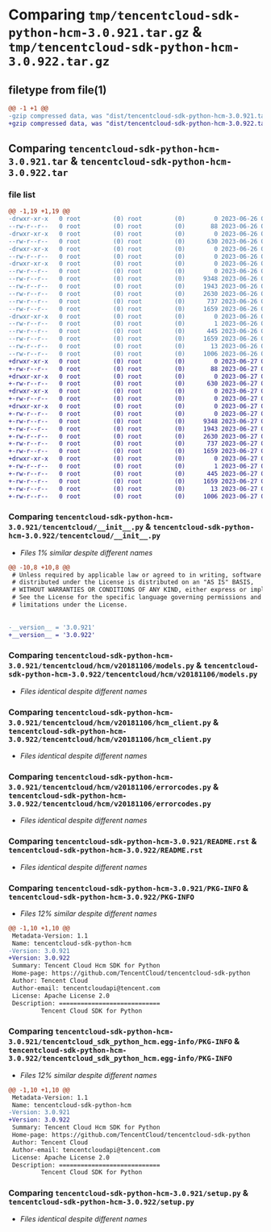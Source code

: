 # Comparing `tmp/tencentcloud-sdk-python-hcm-3.0.921.tar.gz` & `tmp/tencentcloud-sdk-python-hcm-3.0.922.tar.gz`

## filetype from file(1)

```diff
@@ -1 +1 @@
-gzip compressed data, was "dist/tencentcloud-sdk-python-hcm-3.0.921.tar", last modified: Mon Jun 26 00:25:35 2023, max compression
+gzip compressed data, was "dist/tencentcloud-sdk-python-hcm-3.0.922.tar", last modified: Tue Jun 27 00:26:02 2023, max compression
```

## Comparing `tencentcloud-sdk-python-hcm-3.0.921.tar` & `tencentcloud-sdk-python-hcm-3.0.922.tar`

### file list

```diff
@@ -1,19 +1,19 @@
-drwxr-xr-x   0 root         (0) root         (0)        0 2023-06-26 00:25:35.000000 tencentcloud-sdk-python-hcm-3.0.921/
--rw-r--r--   0 root         (0) root         (0)       88 2023-06-26 00:25:35.000000 tencentcloud-sdk-python-hcm-3.0.921/setup.cfg
-drwxr-xr-x   0 root         (0) root         (0)        0 2023-06-26 00:25:35.000000 tencentcloud-sdk-python-hcm-3.0.921/tencentcloud/
--rw-r--r--   0 root         (0) root         (0)      630 2023-06-26 00:25:35.000000 tencentcloud-sdk-python-hcm-3.0.921/tencentcloud/__init__.py
-drwxr-xr-x   0 root         (0) root         (0)        0 2023-06-26 00:25:35.000000 tencentcloud-sdk-python-hcm-3.0.921/tencentcloud/hcm/
--rw-r--r--   0 root         (0) root         (0)        0 2023-06-26 00:25:35.000000 tencentcloud-sdk-python-hcm-3.0.921/tencentcloud/hcm/__init__.py
-drwxr-xr-x   0 root         (0) root         (0)        0 2023-06-26 00:25:35.000000 tencentcloud-sdk-python-hcm-3.0.921/tencentcloud/hcm/v20181106/
--rw-r--r--   0 root         (0) root         (0)        0 2023-06-26 00:25:35.000000 tencentcloud-sdk-python-hcm-3.0.921/tencentcloud/hcm/v20181106/__init__.py
--rw-r--r--   0 root         (0) root         (0)     9348 2023-06-26 00:25:35.000000 tencentcloud-sdk-python-hcm-3.0.921/tencentcloud/hcm/v20181106/models.py
--rw-r--r--   0 root         (0) root         (0)     1943 2023-06-26 00:25:35.000000 tencentcloud-sdk-python-hcm-3.0.921/tencentcloud/hcm/v20181106/hcm_client.py
--rw-r--r--   0 root         (0) root         (0)     2630 2023-06-26 00:25:35.000000 tencentcloud-sdk-python-hcm-3.0.921/tencentcloud/hcm/v20181106/errorcodes.py
--rw-r--r--   0 root         (0) root         (0)      737 2023-06-26 00:25:35.000000 tencentcloud-sdk-python-hcm-3.0.921/README.rst
--rw-r--r--   0 root         (0) root         (0)     1659 2023-06-26 00:25:35.000000 tencentcloud-sdk-python-hcm-3.0.921/PKG-INFO
-drwxr-xr-x   0 root         (0) root         (0)        0 2023-06-26 00:25:35.000000 tencentcloud-sdk-python-hcm-3.0.921/tencentcloud_sdk_python_hcm.egg-info/
--rw-r--r--   0 root         (0) root         (0)        1 2023-06-26 00:25:35.000000 tencentcloud-sdk-python-hcm-3.0.921/tencentcloud_sdk_python_hcm.egg-info/dependency_links.txt
--rw-r--r--   0 root         (0) root         (0)      445 2023-06-26 00:25:35.000000 tencentcloud-sdk-python-hcm-3.0.921/tencentcloud_sdk_python_hcm.egg-info/SOURCES.txt
--rw-r--r--   0 root         (0) root         (0)     1659 2023-06-26 00:25:35.000000 tencentcloud-sdk-python-hcm-3.0.921/tencentcloud_sdk_python_hcm.egg-info/PKG-INFO
--rw-r--r--   0 root         (0) root         (0)       13 2023-06-26 00:25:35.000000 tencentcloud-sdk-python-hcm-3.0.921/tencentcloud_sdk_python_hcm.egg-info/top_level.txt
--rw-r--r--   0 root         (0) root         (0)     1006 2023-06-26 00:25:35.000000 tencentcloud-sdk-python-hcm-3.0.921/setup.py
+drwxr-xr-x   0 root         (0) root         (0)        0 2023-06-27 00:26:02.000000 tencentcloud-sdk-python-hcm-3.0.922/
+-rw-r--r--   0 root         (0) root         (0)       88 2023-06-27 00:26:02.000000 tencentcloud-sdk-python-hcm-3.0.922/setup.cfg
+drwxr-xr-x   0 root         (0) root         (0)        0 2023-06-27 00:26:02.000000 tencentcloud-sdk-python-hcm-3.0.922/tencentcloud/
+-rw-r--r--   0 root         (0) root         (0)      630 2023-06-27 00:26:01.000000 tencentcloud-sdk-python-hcm-3.0.922/tencentcloud/__init__.py
+drwxr-xr-x   0 root         (0) root         (0)        0 2023-06-27 00:26:02.000000 tencentcloud-sdk-python-hcm-3.0.922/tencentcloud/hcm/
+-rw-r--r--   0 root         (0) root         (0)        0 2023-06-27 00:26:01.000000 tencentcloud-sdk-python-hcm-3.0.922/tencentcloud/hcm/__init__.py
+drwxr-xr-x   0 root         (0) root         (0)        0 2023-06-27 00:26:02.000000 tencentcloud-sdk-python-hcm-3.0.922/tencentcloud/hcm/v20181106/
+-rw-r--r--   0 root         (0) root         (0)        0 2023-06-27 00:26:01.000000 tencentcloud-sdk-python-hcm-3.0.922/tencentcloud/hcm/v20181106/__init__.py
+-rw-r--r--   0 root         (0) root         (0)     9348 2023-06-27 00:26:01.000000 tencentcloud-sdk-python-hcm-3.0.922/tencentcloud/hcm/v20181106/models.py
+-rw-r--r--   0 root         (0) root         (0)     1943 2023-06-27 00:26:01.000000 tencentcloud-sdk-python-hcm-3.0.922/tencentcloud/hcm/v20181106/hcm_client.py
+-rw-r--r--   0 root         (0) root         (0)     2630 2023-06-27 00:26:01.000000 tencentcloud-sdk-python-hcm-3.0.922/tencentcloud/hcm/v20181106/errorcodes.py
+-rw-r--r--   0 root         (0) root         (0)      737 2023-06-27 00:26:01.000000 tencentcloud-sdk-python-hcm-3.0.922/README.rst
+-rw-r--r--   0 root         (0) root         (0)     1659 2023-06-27 00:26:02.000000 tencentcloud-sdk-python-hcm-3.0.922/PKG-INFO
+drwxr-xr-x   0 root         (0) root         (0)        0 2023-06-27 00:26:02.000000 tencentcloud-sdk-python-hcm-3.0.922/tencentcloud_sdk_python_hcm.egg-info/
+-rw-r--r--   0 root         (0) root         (0)        1 2023-06-27 00:26:02.000000 tencentcloud-sdk-python-hcm-3.0.922/tencentcloud_sdk_python_hcm.egg-info/dependency_links.txt
+-rw-r--r--   0 root         (0) root         (0)      445 2023-06-27 00:26:02.000000 tencentcloud-sdk-python-hcm-3.0.922/tencentcloud_sdk_python_hcm.egg-info/SOURCES.txt
+-rw-r--r--   0 root         (0) root         (0)     1659 2023-06-27 00:26:02.000000 tencentcloud-sdk-python-hcm-3.0.922/tencentcloud_sdk_python_hcm.egg-info/PKG-INFO
+-rw-r--r--   0 root         (0) root         (0)       13 2023-06-27 00:26:02.000000 tencentcloud-sdk-python-hcm-3.0.922/tencentcloud_sdk_python_hcm.egg-info/top_level.txt
+-rw-r--r--   0 root         (0) root         (0)     1006 2023-06-27 00:26:01.000000 tencentcloud-sdk-python-hcm-3.0.922/setup.py
```

### Comparing `tencentcloud-sdk-python-hcm-3.0.921/tencentcloud/__init__.py` & `tencentcloud-sdk-python-hcm-3.0.922/tencentcloud/__init__.py`

 * *Files 1% similar despite different names*

```diff
@@ -10,8 +10,8 @@
 # Unless required by applicable law or agreed to in writing, software
 # distributed under the License is distributed on an "AS IS" BASIS,
 # WITHOUT WARRANTIES OR CONDITIONS OF ANY KIND, either express or implied.
 # See the License for the specific language governing permissions and
 # limitations under the License.
 
 
-__version__ = '3.0.921'
+__version__ = '3.0.922'
```

### Comparing `tencentcloud-sdk-python-hcm-3.0.921/tencentcloud/hcm/v20181106/models.py` & `tencentcloud-sdk-python-hcm-3.0.922/tencentcloud/hcm/v20181106/models.py`

 * *Files identical despite different names*

### Comparing `tencentcloud-sdk-python-hcm-3.0.921/tencentcloud/hcm/v20181106/hcm_client.py` & `tencentcloud-sdk-python-hcm-3.0.922/tencentcloud/hcm/v20181106/hcm_client.py`

 * *Files identical despite different names*

### Comparing `tencentcloud-sdk-python-hcm-3.0.921/tencentcloud/hcm/v20181106/errorcodes.py` & `tencentcloud-sdk-python-hcm-3.0.922/tencentcloud/hcm/v20181106/errorcodes.py`

 * *Files identical despite different names*

### Comparing `tencentcloud-sdk-python-hcm-3.0.921/README.rst` & `tencentcloud-sdk-python-hcm-3.0.922/README.rst`

 * *Files identical despite different names*

### Comparing `tencentcloud-sdk-python-hcm-3.0.921/PKG-INFO` & `tencentcloud-sdk-python-hcm-3.0.922/PKG-INFO`

 * *Files 12% similar despite different names*

```diff
@@ -1,10 +1,10 @@
 Metadata-Version: 1.1
 Name: tencentcloud-sdk-python-hcm
-Version: 3.0.921
+Version: 3.0.922
 Summary: Tencent Cloud Hcm SDK for Python
 Home-page: https://github.com/TencentCloud/tencentcloud-sdk-python
 Author: Tencent Cloud
 Author-email: tencentcloudapi@tencent.com
 License: Apache License 2.0
 Description: ============================
         Tencent Cloud SDK for Python
```

### Comparing `tencentcloud-sdk-python-hcm-3.0.921/tencentcloud_sdk_python_hcm.egg-info/PKG-INFO` & `tencentcloud-sdk-python-hcm-3.0.922/tencentcloud_sdk_python_hcm.egg-info/PKG-INFO`

 * *Files 12% similar despite different names*

```diff
@@ -1,10 +1,10 @@
 Metadata-Version: 1.1
 Name: tencentcloud-sdk-python-hcm
-Version: 3.0.921
+Version: 3.0.922
 Summary: Tencent Cloud Hcm SDK for Python
 Home-page: https://github.com/TencentCloud/tencentcloud-sdk-python
 Author: Tencent Cloud
 Author-email: tencentcloudapi@tencent.com
 License: Apache License 2.0
 Description: ============================
         Tencent Cloud SDK for Python
```

### Comparing `tencentcloud-sdk-python-hcm-3.0.921/setup.py` & `tencentcloud-sdk-python-hcm-3.0.922/setup.py`

 * *Files identical despite different names*

